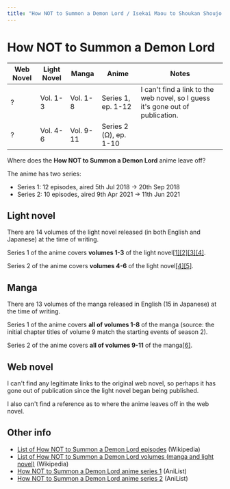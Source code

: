 ```yaml
---
title: "How NOT to Summon a Demon Lord / Isekai Maou to Shoukan Shoujo no Dorei Majutsu"
---
```


# How NOT to Summon a Demon Lord

<table>
    <thead>
        <tr>
            <th>Web Novel</th>
            <th>Light Novel</th>
            <th>Manga</th>
            <th>Anime</th>
            <th>Notes</th>
        </tr>
    </thead>
    <tbody>
        <tr>
            <td>?</td>
            <td>Vol. 1-3</td>
            <td>Vol. 1-8</td>
            <td>Series 1, ep. 1-12</td>
            <td>I can&#39;t find a link to the web novel, so I guess it&#39;s gone out of publication.</td>
        </tr>
        <tr>
            <td>?</td>
            <td>Vol. 4-6</td>
            <td>Vol. 9-11</td>
            <td>Series 2 (Ω), ep. 1-10</td>
            <td> </td>
        </tr>
    </tbody>
</table>

Where does the **How NOT to Summon a Demon Lord** anime leave off?

The anime has two series:

* Series 1: 12 episodes, aired 5th Jul 2018 -> 20th Sep 2018
* Series 2: 10 episodes, aired 9th Apr 2021 -> 11th Jun 2021

## Light novel

There are 14 volumes of the light novel released (in both English and Japanese) at the time of writing.

Series 1 of the anime covers **volumes 1-3** of the light novel[[1]](https://www.reddit.com/r/HowToSummonADemonLord/comments/9hidd8/light_novelmanga/e6cdzhb/)[[2]](https://www.reddit.com/r/HowToSummonADemonLord/comments/9z9bbc/should_i_start_from_volume_1_or_where_the_anime/ea7smei/)[[3]](https://www.reddit.com/r/anime/comments/mkzzop/how_not_to_summon_a_demon_lord_ω_season_2_will_be/gtjlty6/)[[4]](https://www.reddit.com/r/anime/comments/nwv9h8/isekai_maou_to_shoukan_shoujo_no_dorei_majutsu_ω/h1ebrnu/).

Series 2 of the anime covers **volumes 4-6** of the light novel[[4]](https://www.reddit.com/r/anime/comments/nwv9h8/isekai_maou_to_shoukan_shoujo_no_dorei_majutsu_ω/h1ebrnu/)[[5]](https://www.reddit.com/r/anime/comments/q26vmm/how_not_to_summon_a_demon_lord_which_chapter_in/hfjew6e/).

<!-- * Read volume 3 in English: [Amazon US](https://www.amazon.com/Overpowered-Overly-Cautious-light-novel-ebook/dp/B07WQWT5WL)
* Read all volumes in English: [Amazon US](https://www.amazon.com/dp/B083FHMH1P)
* Read all volumes in Japanese: [Amazon JP](https://www.amazon.co.jp/dp/B074CJGSX1) -->

## Manga

There are 13 volumes of the manga released in English (15 in Japanese) at the time of writing.

Series 1 of the anime covers **all of volumes 1-8** of the manga (source: the initial chapter titles of volume 9 match the starting events of season 2).

Series 2 of the anime covers **all of volumes 9-11** of the manga[[6]](https://www.reddit.com/r/HowToSummonADemonLord/comments/omveyp/question/).

<!-- * Read volume 3 in English: [Amazon US](https://www.amazon.com/gp/product/B08TY6PBM6)
* Read all volumes in English: [Amazon US](https://www.amazon.com/dp/B08135Y4T4) -->

## Web novel

I can't find any legitimate links to the original web novel, so perhaps it has gone out of publication since the light novel began being published.

I also can't find a reference as to where the anime leaves off in the web novel.

## Other info

* [List of How NOT to Summon a Demon Lord episodes](https://en.wikipedia.org/wiki/How_Not_to_Summon_a_Demon_Lord) (Wikipedia)
* [List of How NOT to Summon a Demon Lord volumes (manga and light novel)](https://en.wikipedia.org/wiki/List_of_How_Not_to_Summon_a_Demon_Lord_volumes) (Wikipedia)
* [How NOT to Summon a Demon Lord anime series 1](https://anilist.co/anime/101004/Isekai-Maou-to-Shoukan-Shoujo-no-Dorei-Majutsu/) (AniList)
* [How NOT to Summon a Demon Lord anime series 2](https://anilist.co/anime/117448/Isekai-Maou-to-Shoukan-Shoujo-no-Dorei-Majutsu-/) (AniList)

